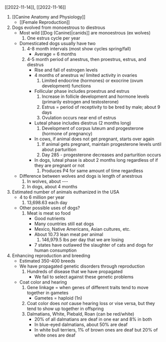 [[2022-11-14]], [[2022-11-16]]

1. [[Canine Anatomy and Physiology]]
	- [[Female Reproduction]]
2. Dogs evolved from monoestrous to diestrous
	- Most wild [[Dog (Canine)|canids]] are monoestrous (ex wolves)
		1. One estrus cycle per year
	- Domesticated dogs usually have two
		1. 4-8 month intervals (most show cycles spring/fall)
			- Average = 6 months
		2. 4-5 month period of anestrus, then proestrus, estrus, and diestrus
			- Rise and fall of estrogen levels
			- 4 months of anestrus w/ limited activity in ovaries
				1. Limited endocrine (hormones) or exocrine (ovum development) functions
			- Follicular phase includes proestrus and estrus
				1. Increase in follicle development and hormone levels (primarily estrogen and testosterone)
				2. Estrus = period of receptivity to be bred by male; about 9 days 
				3. Ovulation occurs near end of estrus
			- Luteal phase includes diestrus (2 months long)
				1. Development of corpus luteum and progesterone (hormone of pregnancy)
			- In cows, if animal does not get pregnant, starts over again
				1. If animal gets pregnant, maintain progesterone levels until about parturition
				2. Day 285 - progesterone decreases and parturition occurs
			- In dogs, luteal phase is about 2 months long regardless of if they are pregnant or not
				1. Produces P4 for same amount of time regardless
	- Difference between wolves and dogs is length of anestrous
		1. In wolves, about ---
		2. In dogs, about 4 months
3. Estimated number of animals euthanized in the USA
	- 4 to 6 million per year
		1. 13,698.63 each day
	- Other possible uses of dogs?
		1. Meat is meat so food
			- Good nutrients
			- Many countries still eat dogs
			- Mexico, Native Americans, Asian cultures, etc.
			- About 10.73 lean meat per animal
				1. 146,979.5 lbs per day that we are losing
			- 7 states have outlawed the slaughter of cats and dogs for human consumption 
4. Enhancing reproduction and breeding
	- Estimated 350-400 breeds
	- We have propagated genetic disorders through reproduction
		1. Hundreds of disease that we have propagated
			- We fail to select against these genetic problems
	- Coat color and hearing
		1. Gene linkage = when genes of different traits tend to move together in gametes
			- Gametes = haploid (1n)
		2. Coat color does *not* cause hearing loss or vise versa, but they tend to show up together in offspring 
		3. Dalmatians, White, Piebald, Roan (can be red/white)
			- 20% of all dalmatians are deaf in one ear and 8% in both
			- In blue-eyed dalmatians, about 50% are deaf
			- In white bull terriers, 1% of brown ones are deaf but 20% of white ones are deaf
